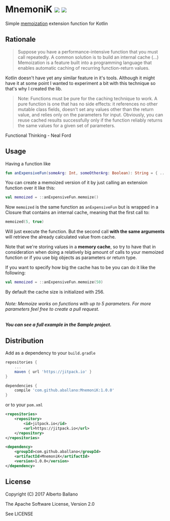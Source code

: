 # MnemoniK [![](https://jitpack.io/v/aballano/MnemoniK.svg)](https://jitpack.io/#aballano/MnemoniK) <a href="http://www.methodscount.com/?lib=com.github.aballano%3AMnemoniK%3A1.0.0"><img src="https://img.shields.io/badge/Methods and size-core: 69 | 13 KB-e91e63.svg"/></a>

Simple [memoization](https://en.wikipedia.org/wiki/Memoization) extension function for Kotlin 


## Rationale
> Suppose you have a performance-intensive function that you must call repeatedly. 
A common solution is to build an internal cache (...) Memoization is a feature built into a programming language that enables automatic caching of recurring function-return values.

Kotlin doesn't have yet any similar feature in it's tools. Although it might have it at some point I wanted to experiment a bit with this technique so that's why I created the lib. 

> Note: Functions must be pure for the caching technique to work. A pure function is one that has no side effects: it references no other mutable class fields, doesn't set any values other than the return value, and relies only on the parameters for input.
Obviously, you can reuse cached results successfully only if the function reliably returns the same values for a given set of parameters.

Functional Thinking - Neal Ford

## Usage
Having a function like

```kotlin
fun anExpensiveFun(someArg: Int, someOtherArg: Boolean): String = { ... }
```

You can create a memoized version of it by just calling an extension function over it like this:

```kotlin
val memoized = ::anExpensiveFun.memoize()
```

Now `memoized` is the same function as `anExpensiveFun` but is wrapped in a Closure that contains an internal cache, meaning that the first call to:
 ```kotlin
memoized(5, true)
```
Will just execute the function. But the second call **with the same arguments** will retrieve the already calculated value from cache.

Note that we're storing values in a **memory cache**, so try to have that in consideration when doing a relatively big amount of calls to your memoized function or if you use big objects as parameters or return type.

If you want to specify how big the cache has to be you can do it like the following:

```kotlin
val memoized = ::anExpensiveFun.memoize(50)
```
By default the cache size is initialized with 256.

###### Note: Memoize works on functions with up to 5 parameters. For more parameters feel free to create a pull request.
##### You can see a full example in the Sample project.

## Distribution

Add as a dependency to your `build.gradle`
```groovy
repositories {
    ...
    maven { url 'https://jitpack.io' }
}

dependencies {
    compile 'com.github.aballano:MnemoniK:1.0.0'
}
```
or to your `pom.xml`

```xml
<repositories>
    <repository>
        <id>jitpack.io</id>
        <url>https://jitpack.io</url>
    </repository>
</repositories>

<dependency>
    <groupId>com.github.aballano</groupId>
    <artifactId>MnemoniK</artifactId>
    <version>1.0.0</version>
</dependency>
```

## License

Copyright (C) 2017 Alberto Ballano

The Apache Software License, Version 2.0

See LICENSE

